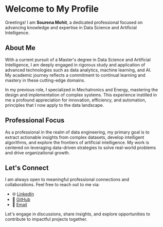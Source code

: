 # Welcome to My Profile

Greetings! I am **Sourena Mohit**, a dedicated professional focused on advancing knowledge and expertise in Data Science and Artificial Intelligence.

## About Me

With a current pursuit of a Master's degree in Data Science and Artificial Intelligence, I am deeply engaged in rigorous study and application of advanced technologies such as data analytics, machine learning, and AI. My academic journey reflects a commitment to continual learning and mastery in these cutting-edge domains.

In my previous role, I specialized in Mechatronics and Energy, mastering the design and implementation of complex systems. This experience instilled in me a profound appreciation for innovation, efficiency, and automation, principles that I now apply to the data landscape.

## Professional Focus

As a professional in the realm of data engineering, my primary goal is to extract actionable insights from complex datasets, develop intelligent algorithms, and explore the frontiers of artificial intelligence. My work is centered on leveraging data-driven strategies to solve real-world problems and drive organizational growth.

## Let's Connect

I am always open to meaningful professional connections and collaborations. Feel free to reach out to me via:

- 🌐 [LinkedIn](https://www.linkedin.com/in/sourena-mohit)
- 🚀 [GitHub](https://github.com/Sourena-Mohit-DSTI)
- 📧 [Email](mailto:mohit.sourena@outlook.com)

Let's engage in discussions, share insights, and explore opportunities to contribute to impactful projects together.


<!---
Sourena-Mohit-DSTI/Sourena-Mohit-DSTI is a ✨ special ✨ repository because its `README.md` (this file) appears on your GitHub profile.
You can click the Preview link to take a look at your changes.
--->
